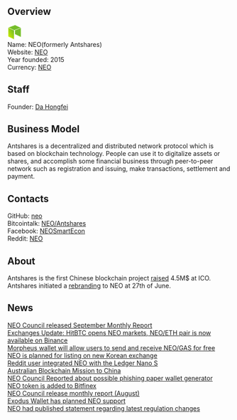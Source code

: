 ## Overview
   ![logo](logo/neo.png)  
   Name: NEO(formerly Antshares)  
   Website: [NEO](https://neo.org)  
   Year founded: 2015  
   Currency: [NEO](https://coinmarketcap.com/currencies/neo/)  
## Staff
   Founder: [Da Hongfei](../people/da_hongfei.md)   
## Business Model
   Antshares is a decentralized and distributed network protocol which is based on blockchain technology. People can use it to digitalize assets or shares, and accomplish some financial business through peer-to-peer network such as registration and issuing, make transactions, settlement and payment.
## Contacts
   GitHub: [neo](https://github.com/neo-project)  
   Bitcointalk: [NEO/Antshares](https://bitcointalk.org/index.php?topic=1571738.0)  
   Facebook: [NEOSmartEcon](https://www.facebook.com/NEOSmartEcon/)  
   Reddit: [NEO](https://www.reddit.com/r/NEO/)  
## About
Antshares is the first Chinese blockchain project [raised](http://www.financemagnates.com/cryptocurrency/innovation/antshares-blockchain-completes-ico-securing-4-5m-and-microsoft-partnership/) 4.5M$ at ICO. Antshares initiated a [rebranding](https://neo.org/ru-RU/Blog/Details/61) to NEO at 27th of June.
## News
[NEO Council released September Monthly Report](../news/neo_02-10-17.md)  
[Exchanges Update: HitBTC opens NEO markets, NEO/ETH pair is now available on Binance](../news/neo2_28-09-17.md)  
[Morpheus wallet will allow users to send and receive NEO/GAS for free](../news/neo_28-09-17.md)  
[NEO is planned for listing on new Korean exchange](../news/neo_20-09-17.md)  
[Reddit user integrated NEO with the Ledger Nano S](../news/neo_13-09-17.md)  
[Australian Blockchain Mission to China](../news/neo2_11-09-17.md)  
[NEO Council Reported about possible phishing paper wallet generator](../news/neo_11-09-17.md)  
[NEO token is added to Bitfinex](../news/neo_08-09-17.md)  
[NEO Council release monthly report (August)](../news/neo2_08-09-17.md)  
[Exodus Wallet has planned NEO support](../news/neo3_08-09-17.md)  
[NEO had published statement regarding latest regulation changes](../news/neo_05-09-17.md)  
